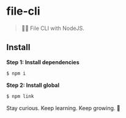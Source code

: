 # file-cli

> 📁🌱 File CLI with NodeJS.

## Install

**Step 1: Install dependencies**

```js
$ npm i
```

**Step 2: Install global**

```js
$ npm link
```

<!-- INSPIRATIONAL_QUOTE_START -->
Stay curious. Keep learning. Keep growing.
🦄
<!-- INSPIRATIONAL_QUOTE_END -->
